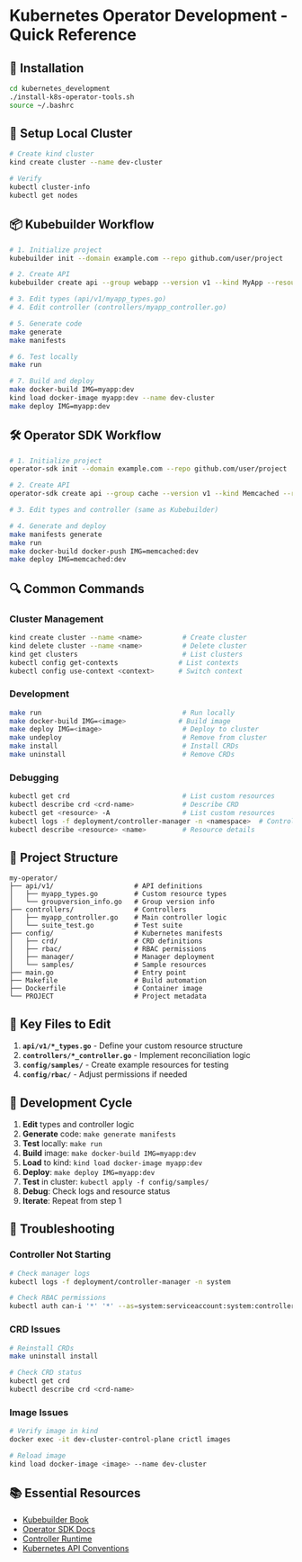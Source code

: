 # Kubernetes Operator Development - Quick Reference

## 🚀 Installation

```bash
cd kubernetes_development
./install-k8s-operator-tools.sh
source ~/.bashrc
```

## 🔧 Setup Local Cluster

```bash
# Create kind cluster
kind create cluster --name dev-cluster

# Verify
kubectl cluster-info
kubectl get nodes
```

## 📦 Kubebuilder Workflow

```bash
# 1. Initialize project
kubebuilder init --domain example.com --repo github.com/user/project

# 2. Create API
kubebuilder create api --group webapp --version v1 --kind MyApp --resource --controller

# 3. Edit types (api/v1/myapp_types.go)
# 4. Edit controller (controllers/myapp_controller.go)

# 5. Generate code
make generate
make manifests

# 6. Test locally
make run

# 7. Build and deploy
make docker-build IMG=myapp:dev
kind load docker-image myapp:dev --name dev-cluster
make deploy IMG=myapp:dev
```

## 🛠️ Operator SDK Workflow

```bash
# 1. Initialize project
operator-sdk init --domain example.com --repo github.com/user/project

# 2. Create API
operator-sdk create api --group cache --version v1 --kind Memcached --resource --controller

# 3. Edit types and controller (same as Kubebuilder)

# 4. Generate and deploy
make manifests generate
make run
make docker-build docker-push IMG=memcached:dev
make deploy IMG=memcached:dev
```

## 🔍 Common Commands

### Cluster Management
```bash
kind create cluster --name <name>          # Create cluster
kind delete cluster --name <name>          # Delete cluster
kind get clusters                          # List clusters
kubectl config get-contexts               # List contexts
kubectl config use-context <context>      # Switch context
```

### Development
```bash
make run                                   # Run locally
make docker-build IMG=<image>             # Build image
make deploy IMG=<image>                    # Deploy to cluster
make undeploy                              # Remove from cluster
make install                               # Install CRDs
make uninstall                             # Remove CRDs
```

### Debugging
```bash
kubectl get crd                            # List custom resources
kubectl describe crd <crd-name>            # Describe CRD
kubectl get <resource> -A                  # List custom resources
kubectl logs -f deployment/controller-manager -n <namespace>  # Controller logs
kubectl describe <resource> <name>         # Resource details
```

## 📁 Project Structure

```
my-operator/
├── api/v1/                    # API definitions
│   ├── myapp_types.go         # Custom resource types
│   └── groupversion_info.go   # Group version info
├── controllers/               # Controllers
│   ├── myapp_controller.go    # Main controller logic
│   └── suite_test.go          # Test suite
├── config/                    # Kubernetes manifests
│   ├── crd/                   # CRD definitions
│   ├── rbac/                  # RBAC permissions
│   ├── manager/               # Manager deployment
│   └── samples/               # Sample resources
├── main.go                    # Entry point
├── Makefile                   # Build automation
├── Dockerfile                 # Container image
└── PROJECT                    # Project metadata
```

## 🎯 Key Files to Edit

1. **`api/v1/*_types.go`** - Define your custom resource structure
2. **`controllers/*_controller.go`** - Implement reconciliation logic
3. **`config/samples/`** - Create example resources for testing
4. **`config/rbac/`** - Adjust permissions if needed

## 🔄 Development Cycle

1. **Edit** types and controller logic
2. **Generate** code: `make generate manifests`
3. **Test** locally: `make run`
4. **Build** image: `make docker-build IMG=myapp:dev`
5. **Load** to kind: `kind load docker-image myapp:dev`
6. **Deploy**: `make deploy IMG=myapp:dev`
7. **Test** in cluster: `kubectl apply -f config/samples/`
8. **Debug**: Check logs and resource status
9. **Iterate**: Repeat from step 1

## 🐛 Troubleshooting

### Controller Not Starting
```bash
# Check manager logs
kubectl logs -f deployment/controller-manager -n system

# Check RBAC permissions
kubectl auth can-i '*' '*' --as=system:serviceaccount:system:controller-manager
```

### CRD Issues
```bash
# Reinstall CRDs
make uninstall install

# Check CRD status
kubectl get crd
kubectl describe crd <crd-name>
```

### Image Issues
```bash
# Verify image in kind
docker exec -it dev-cluster-control-plane crictl images

# Reload image
kind load docker-image <image> --name dev-cluster
```

## 📚 Essential Resources

- [Kubebuilder Book](https://book.kubebuilder.io/)
- [Operator SDK Docs](https://sdk.operatorframework.io/)
- [Controller Runtime](https://pkg.go.dev/sigs.k8s.io/controller-runtime)
- [Kubernetes API Conventions](https://github.com/kubernetes/community/blob/master/contributors/devel/sig-architecture/api-conventions.md)
